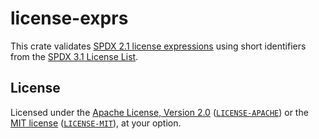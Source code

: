 # license-exprs

This crate validates [SPDX 2.1 license expressions][SPDX-license-expressions] using short identifiers from the [SPDX 3.1 License List][SPDX-license-list].

## License

Licensed under the [Apache License, Version 2.0][Apache-2.0] ([`LICENSE-APACHE`](LICENSE-APACHE)) or the [MIT license][MIT] ([`LICENSE-MIT`](LICENSE-MIT)), at your option.

[Apache-2.0]: https://www.apache.org/licenses/LICENSE-2.0
[MIT]: https://opensource.org/licenses/MIT
[parens]: https://github.com/rust-lang-nursery/license-exprs/issues/3
[SPDX-license-expressions]: https://spdx.org/spdx-specification-21-web-version#h.jxpfx0ykyb60
[SPDX-license-list]: https://github.com/spdx/license-list-data/tree/v3.1
